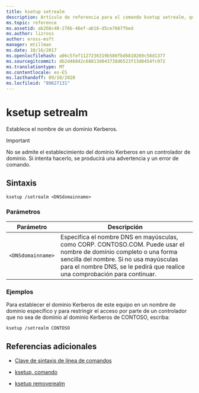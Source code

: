 ```yaml
---
title: ksetup setrealm
description: Artículo de referencia para el comando ksetup setrealm, que establece el nombre de un dominio Kerberos.
ms.topic: reference
ms.assetid: ab268c40-276b-46ef-ab16-d5ce7667fbed
ms.author: lizross
author: eross-msft
manager: mtillman
ms.date: 10/16/2017
ms.openlocfilehash: a06c5fef1127236319b580fbd6810269c58d1377
ms.sourcegitcommit: db2d46842c68813d043738d6523f13d8454fc972
ms.translationtype: MT
ms.contentlocale: es-ES
ms.lasthandoff: 09/10/2020
ms.locfileid: "89627131"
---
```

# <a name="ksetup-setrealm"></a>ksetup setrealm

Establece el nombre de un dominio Kerberos.

> [!IMPORTANT]
> No se admite el establecimiento del dominio Kerberos en un controlador de dominio. Si intenta hacerlo, se producirá una advertencia y un error de comando.

## <a name="syntax"></a>Sintaxis

```
ksetup /setrealm <DNSdomainname>
```

### <a name="parameters"></a>Parámetros

| Parámetro | Descripción |
| --------- | ----------- |
| `<DNSdomainname>` | Especifica el nombre DNS en mayúsculas, como CORP. CONTOSO.COM. Puede usar el nombre de dominio completo o una forma sencilla del nombre. Si no usa mayúsculas para el nombre DNS, se le pedirá que realice una comprobación para continuar. |

### <a name="examples"></a>Ejemplos

Para establecer el dominio Kerberos de este equipo en un nombre de dominio específico y para restringir el acceso por parte de un controlador que no sea de dominio al dominio Kerberos de CONTOSO, escriba:

```
ksetup /setrealm CONTOSO
```

## <a name="additional-references"></a>Referencias adicionales

- [Clave de sintaxis de línea de comandos](command-line-syntax-key.md)

- [ksetup, comando](ksetup.md)

- [ksetup removerealm](ksetup-removerealm.md)
